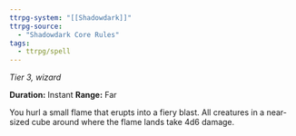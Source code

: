 ```yaml
---
ttrpg-system: "[[Shadowdark]]"
ttrpg-source: 
  - "Shadowdark Core Rules"
tags:
  - ttrpg/spell
---
```

*Tier 3, wizard*

**Duration:** Instant
**Range:** Far

You hurl a small flame that erupts into a fiery blast. All creatures in a near-sized cube around where the flame lands take 4d6 damage.
